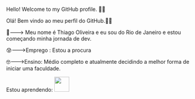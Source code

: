 Hello! Welcome to my GitHub profile. 🐱‍💻

Olá! Bem vindo ao meu perfil do GitHub.🐱‍💻

👻---> Meu nome é Thiago Oliveira e eu sou do Rio de Janeiro e estou começando minha jornada de dev.

😰--->Emprego : Estou a procura

🤓--->Ensino: Médio completo e atualmente decidindo a melhor forma de iniciar uma faculdade.

Estou aprendendo:
<img src="https://cdn.jsdelivr.net/gh/devicons/devicon@latest/icons/python/python-original-wordmark.svg" width="40" height="40"/>
